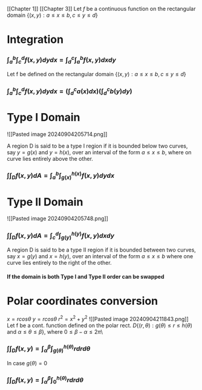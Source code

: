 [[Chapter 1]] [[Chapter 3]]
Let $f$ be a continuous function on the rectangular domain  $\{(x,y): a \leq x \leq b , c \leq y \leq d\}$
# Integration
### $\int_{a}^{b} \int_{c}^{d} f(x,y) dydx = \int_{d}^{c} \int_{a}^{b}f(x,y)dxdy$

Let f be defined on the rectangular domain $\{(x,y): a \leq x \leq b , c \leq y \leq d\}$
### $\int_{a}^{b} \int_{c}^{d} f(x,y) dydx = (\int_{d}^{c} a(x)dx)(\int_{d}^{c}b(y)dy)$

# Type I Domain 

![[Pasted image 20240904205714.png]]

A region D is said to be a type I region if it is bounded below two curves, say $y = g(x)$ and $y=h(x)$, over an interval of the form $a\leq x\leq b$, where on curve lies entirely above the other.
### $\int \int_{D}f(x,y)dA = \int_{a}^{b}\int^{h(x)}_{g(x)}f(x,y) dydx$

# Type II Domain
![[Pasted image 20240904205748.png]]
### $\int \int_{D}f(x,y)dA = \int_{c}^{d}\int^{h(y)}_{g(y)}f(x,y) dxdy$

A region D is said to be a type II region if it is bounded between two curves, say $x=g(y)$ and $x=h(y)$, over an interval of the form  $a\leq x\leq b$ where one curve lies entirely to the right of the other.

#### If the domain is both Type I and Type II order can be swapped

# Polar coordinates conversion
$x = r cos \theta$
$y=rcos \theta$
$r^{2}=x^{2} + y^2$
![[Pasted image 20240904211843.png]]
Let f be a cont. function defined on the polar rect.
$D \{(r,\theta): g(\theta) \leq r \leq h(\theta)$ and $\alpha \leq \theta \leq \beta\}$, where $0 \leq \beta - \alpha \leq 2\pi$\
### $\int \int_{D}f(x,y) = \int_\alpha^\beta\int_{g(\theta)}^{h(\theta)}r drd\theta$


In case $g(\theta) = 0$
### $\int \int_{D}f(x,y) = \int_\alpha^\beta\int^{h(\theta)}_{0}r drd\theta$




